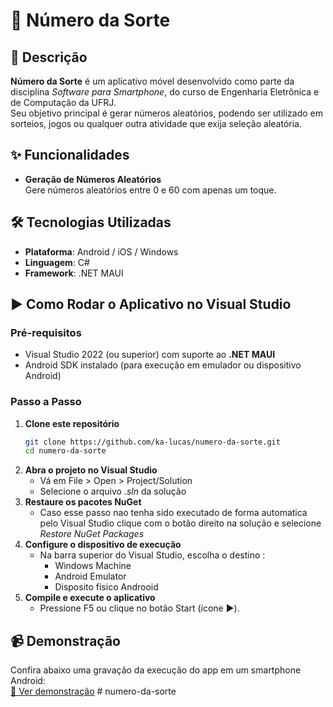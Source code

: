 # 🎲 Número da Sorte

## 📱 Descrição

**Número da Sorte** é um aplicativo móvel desenvolvido como parte da disciplina _Software para Smartphone_, do curso de Engenharia Eletrônica e de Computação da UFRJ.  
Seu objetivo principal é gerar números aleatórios, podendo ser utilizado em sorteios, jogos ou qualquer outra atividade que exija seleção aleatória.

## ✨ Funcionalidades

- **Geração de Números Aleatórios**  
  Gere números aleatórios entre 0 e 60 com apenas um toque.

## 🛠️ Tecnologias Utilizadas

- **Plataforma**: Android / iOS / Windows  
- **Linguagem**: C#  
- **Framework**: .NET MAUI

## ▶️ Como Rodar o Aplicativo no Visual Studio

### Pré-requisitos

- Visual Studio 2022 (ou superior) com suporte ao **.NET MAUI**
- Android SDK instalado (para execução em emulador ou dispositivo Android)

### Passo a Passo

1. **Clone este repositório**
   ```bash
   git clone https://github.com/ka-lucas/numero-da-sorte.git
   cd numero-da-sorte
2. **Abra o projeto no Visual Studio**
    - Vá em File > Open > Project/Solution
    - Selecione o arquivo *.sln* da solução
3. **Restaure os pacotes NuGet**
    - Caso esse passo nao tenha sido executado de forma automatica pelo Visual Studio clique com o botão direito na solução e selecione *Restore NuGet Packages*
4. **Configure o dispositivo de execução**
    - Na barra superior do Visual Studio, escolha o destino :
        - Windows Machine
        - Android Emulator
        - Disposito físico Androoid
5. **Compile e execute o aplicativo**
    - Pressione F5 ou clique no botão Start (ícone ▶️).


## 📹 Demonstração

Confira abaixo uma gravação da execução do app em um smartphone Android:  
[🎥 Ver demonstração](https://github.com/user-attachments/assets/19e7af50-eeba-424e-83cd-9764622dfcf6)
#   n u m e r o - d a - s o r t e 
 
 